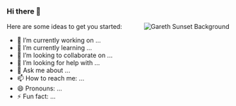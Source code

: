 ### Hi there 👋

<img align="right" src="https://github.com/garethreece/garethreece/blob/main/garf_sunset.png" alt="Gareth Sunset Background">



Here are some ideas to get you started:

- 🔭 I’m currently working on ...
- 🌱 I’m currently learning ...
- 👯 I’m looking to collaborate on ...
- 🤔 I’m looking for help with ...
- 💬 Ask me about ...
- 📫 How to reach me: ...
- 😄 Pronouns: ...
- ⚡ Fun fact: ...

